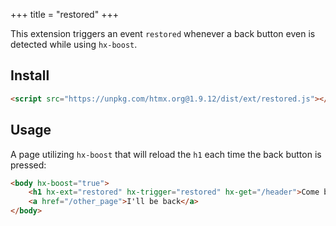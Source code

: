 +++
title = "restored"
+++

This extension triggers an event ``restored`` whenever a back button even is detected while using ``hx-boost``.

## Install

```html
<script src="https://unpkg.com/htmx.org@1.9.12/dist/ext/restored.js"></script>
```

## Usage
A page utilizing ``hx-boost`` that will reload the ``h1`` each time the back button is pressed:
```html
<body hx-boost="true">
    <h1 hx-ext="restored" hx-trigger="restored" hx-get="/header">Come back!</h1>
    <a href="/other_page">I'll be back</a>
</body>
```
